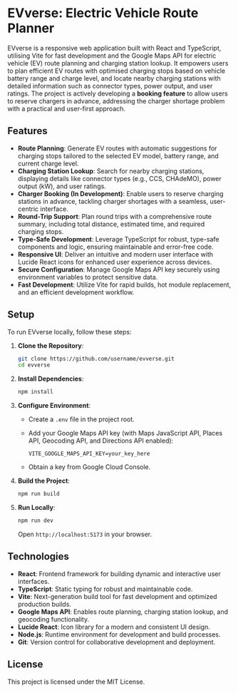 # EVverse: Electric Vehicle Route Planner

EVverse is a responsive web application built with React and TypeScript, utilising Vite for fast development and the Google Maps API for electric vehicle (EV) route planning and charging station lookup. It empowers users to plan efficient EV routes with optimised charging stops based on vehicle battery range and charge level, and locate nearby charging stations with detailed information such as connector types, power output, and user ratings. The project is actively developing a **booking feature** to allow users to reserve chargers in advance, addressing the charger shortage problem with a practical and user-first approach.

## Features

- **Route Planning**: Generate EV routes with automatic suggestions for charging stops tailored to the selected EV model, battery range, and current charge level.
- **Charging Station Lookup**: Search for nearby charging stations, displaying details like connector types (e.g., CCS, CHAdeMO), power output (kW), and user ratings.
- **Charger Booking (In Development)**: Enable users to reserve charging stations in advance, tackling charger shortages with a seamless, user-centric interface.
- **Round-Trip Support**: Plan round trips with a comprehensive route summary, including total distance, estimated time, and required charging stops.
- **Type-Safe Development**: Leverage TypeScript for robust, type-safe components and logic, ensuring maintainable and error-free code.
- **Responsive UI**: Deliver an intuitive and modern user interface with Lucide React icons for enhanced user experience across devices.
- **Secure Configuration**: Manage Google Maps API key securely using environment variables to protect sensitive data.
- **Fast Development**: Utilize Vite for rapid builds, hot module replacement, and an efficient development workflow.

## Setup

To run EVverse locally, follow these steps:

1. **Clone the Repository**:

   ```bash
   git clone https://github.com/username/evverse.git
   cd evverse
   ```

2. **Install Dependencies**:

   ```bash
   npm install
   ```

3. **Configure Environment**:

   - Create a `.env` file in the project root.
   - Add your Google Maps API key (with Maps JavaScript API, Places API, Geocoding API, and Directions API enabled):

     ```env
     VITE_GOOGLE_MAPS_API_KEY=your_key_here
     ```
   - Obtain a key from Google Cloud Console.

4. **Build the Project**:

   ```bash
   npm run build
   ```

5. **Run Locally**:

   ```bash
   npm run dev
   ```

   Open `http://localhost:5173` in your browser.

## Technologies

- **React**: Frontend framework for building dynamic and interactive user interfaces.
- **TypeScript**: Static typing for robust and maintainable code.
- **Vite**: Next-generation build tool for fast development and optimized production builds.
- **Google Maps API**: Enables route planning, charging station lookup, and geocoding functionality.
- **Lucide React**: Icon library for a modern and consistent UI design.
- **Node.js**: Runtime environment for development and build processes.
- **Git**: Version control for collaborative development and deployment.

## License

This project is licensed under the MIT License.
